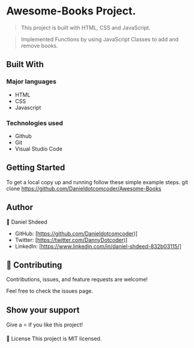 # Awesome-Books Project.

> This project is built with HTML, CSS and JavaScript.

> Implemented Functions by using JavaScript Classes to add and remove books.

## Built With
### Major languages
- HTML
- CSS
- Javascript

### Technologies used
- Github
- Git
- Visual Studio Code


## Getting Started
To get a local copy up and running follow these simple example steps.
git clone https://github.com/Danieldotcomcoder/Awesome-Books


## Author
👤 Daniel Shdeed

- GitHub: [https://github.com/Danieldotcomcoder)]
- Twitter: [https://twitter.com/DannyDotcoder)]
- LinkedIn: [https://www.linkedin.com/in/daniel-shdeed-832b03115/]

## 🤝 Contributing
Contributions, issues, and feature requests are welcome!

Feel free to check the issues page.


## Show your support
Give a ⭐️ if you like this project!

📝 License
This project is MIT licensed.
